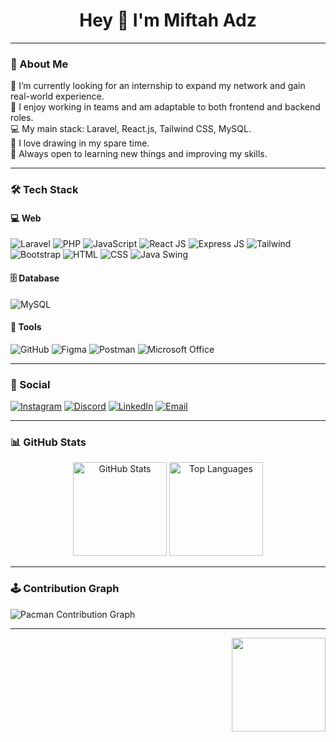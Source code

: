 <h1 align="center">Hey 👋 I'm Miftah Adz</h1>

---

### 👋 About Me

🌱 I’m currently looking for an internship to expand my network and gain real-world experience.  
🤝 I enjoy working in teams and am adaptable to both frontend and backend roles.  
💻 My main stack: Laravel, React.js, Tailwind CSS, MySQL.  
🎨 I love drawing in my spare time.  
💬 Always open to learning new things and improving my skills.

---

### 🛠️ Tech Stack

#### 💻 Web
![Laravel](https://img.shields.io/badge/-Laravel-FF2D20?logo=laravel&logoColor=white)
![PHP](https://img.shields.io/badge/-PHP-777BB4?logo=php&logoColor=white)
![JavaScript](https://img.shields.io/badge/-JavaScript-F7DF1E?logo=javascript&logoColor=black)
![React JS](https://img.shields.io/badge/-React-20232A?logo=react&logoColor=61DAFB)
![Express JS](https://img.shields.io/badge/-Express.js-000000?logo=express&logoColor=white)
![Tailwind](https://img.shields.io/badge/-TailwindCSS-06B6D4?logo=tailwind-css&logoColor=white)
![Bootstrap](https://img.shields.io/badge/-Bootstrap-563D7C?logo=bootstrap&logoColor=white)
![HTML](https://img.shields.io/badge/-HTML5-E34F26?logo=html5&logoColor=white)
![CSS](https://img.shields.io/badge/-CSS3-1572B6?logo=css3&logoColor=white)
![Java Swing](https://img.shields.io/badge/-Java%20Swing-007396?logo=java&logoColor=white)

#### 🗄️ Database
![MySQL](https://img.shields.io/badge/-MySQL-4479A1?logo=mysql&logoColor=white)

#### 🔧 Tools
![GitHub](https://img.shields.io/badge/-GitHub-181717?logo=github)
![Figma](https://img.shields.io/badge/-Figma-F24E1E?logo=figma&logoColor=white)
![Postman](https://img.shields.io/badge/-Postman-FF6C37?logo=postman&logoColor=white)
![Microsoft Office](https://img.shields.io/badge/-Office-EB3C00?logo=microsoft-office&logoColor=white)

---

### 🔗 Social

[![Instagram](https://img.shields.io/badge/-Instagram-E4405F?logo=instagram&logoColor=white)](https://www.instagram.com/mfthadz_)
[![Discord](https://img.shields.io/badge/-Discord-5865F2?logo=discord&logoColor=white)](https://discord.com/users/830463785280995368)
[![LinkedIn](https://img.shields.io/badge/-LinkedIn-0077B5?logo=linkedin&logoColor=white)](https://www.linkedin.com/in/miftah-adz-dzaudan-i-682616293/)
[![Email](https://img.shields.io/badge/-Email-D14836?logo=gmail&logoColor=white)](mailto:miftahdzaudan@gmail.com)

---

### 📊 GitHub Stats

<div align="center">
  <img src="https://github-readme-stats.vercel.app/api?username=miftahadzdzaudanislam&show_icons=true&theme=dracula&count_private=true&hide_border=false" height="150" alt="GitHub Stats" />
  <img src="https://github-readme-stats.vercel.app/api/top-langs/?username=miftahadzdzaudanislam&layout=compact&theme=dracula&hide_border=false&langs_count=6" height="150" alt="Top Languages" />
</div>

---

### 🕹️ Contribution Graph

<picture>
  <source media="(prefers-color-scheme: dark)" srcset="https://raw.githubusercontent.com/miftahadzdzaudanislam/pacman-contribution-graph/main/docs/pacman-contribution-graph-dark.svg">
  <source media="(prefers-color-scheme: light)" srcset="https://raw.githubusercontent.com/miftahadzdzaudanislam/pacman-contribution-graph/main/docs/pacman-contribution-graph.svg">
  <img alt="Pacman Contribution Graph" src="https://raw.githubusercontent.com/miftahadzdzaudanislam/pacman-contribution-graph/main/docs/pacman-contribution-graph.svg">
</picture>

---

<img align="right" height="150" src="https://i.imgflip.com/65efzo.gif" />
